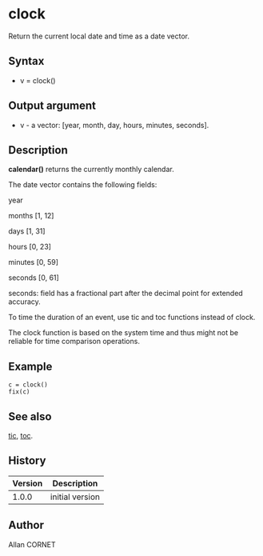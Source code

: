 

# clock

Return the current local date and time as a date vector.

## Syntax

- v = clock()

## Output argument

 - v - a vector: [year, month, day, hours, minutes, seconds].

## Description


  <p><b>calendar()</b> returns the currently monthly calendar.</p>
  <p>The date vector contains the following fields:</p>
  <p>year</p>
  <p>months [1, 12]</p>
  <p>days [1, 31]</p>
  <p>hours [0, 23]</p>
  <p>minutes [0, 59]</p>
  <p>seconds [0, 61]</p>
  <p>seconds: field has a fractional part after the decimal point for extended accuracy.</p>
  <p>To time the duration of an event, use tic and toc functions instead of clock.</p>
  <p>The clock function is based on the system time and thus might not be reliable for time comparison operations.</p>


## Example

```Nelson
c = clock()
fix(c)
```

## See also

[tic](tic.md), [toc](toc.md).
## History

|Version|Description|
|------|------|
|1.0.0|initial version|


## Author

Allan CORNET



